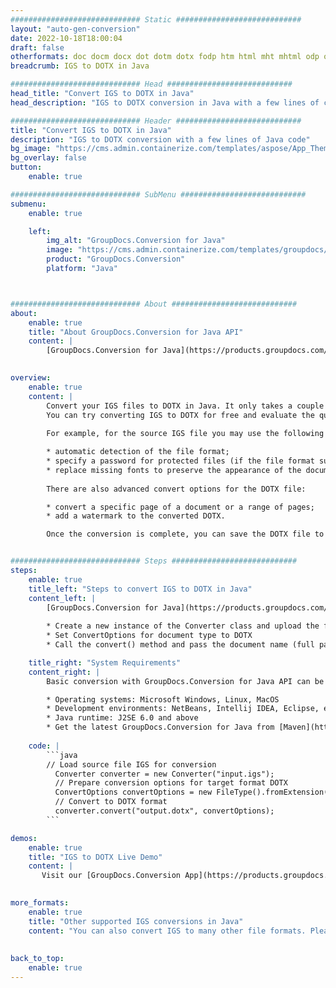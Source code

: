 ```yaml
---
############################# Static ############################
layout: "auto-gen-conversion"
date: 2022-10-18T18:00:04
draft: false
otherformats: doc docm docx dot dotm dotx fodp htm html mht mhtml odp odt otp pot potm potx pps ppsm ppsx ppt pptm pptx rtf
breadcrumb: IGS to DOTX in Java

############################# Head ############################
head_title: "Convert IGS to DOTX in Java"
head_description: "IGS to DOTX conversion in Java with a few lines of code. Convert over 160 file formats using the GroupDocs document conversion API for Java"

############################# Header ############################
title: "Convert IGS to DOTX in Java"
description: "IGS to DOTX conversion with a few lines of Java code"
bg_image: "https://cms.admin.containerize.com/templates/aspose/App_Themes/V3/images/bg/header1.png"
bg_overlay: false
button:
    enable: true

############################# SubMenu ############################
submenu:
    enable: true

    left:
        img_alt: "GroupDocs.Conversion for Java"
        image: "https://cms.admin.containerize.com/templates/groupdocs/images/product-logos/90x90-noborder/groupdocs-conversion-java.png"
        product: "GroupDocs.Conversion"
        platform: "Java"



############################# About ############################
about:
    enable: true
    title: "About GroupDocs.Conversion for Java API"
    content: |
        [GroupDocs.Conversion for Java](https://products.groupdocs.com/conversion/java/) is an advanced file format conversion API for converting between popular image and document formats such as Microsoft Office, OpenDocument, PDF, HTML, email, CAD. and much more with just a few lines of code. The native API automatically detects the formats of the original documents and offers many options for customizing the converted documents. Along with the function of extracting information from a document, it also supports caching of the conversion results to the local disk by default. However, any type of cache storage can be supported by implementing the appropriate interfaces - Amazon S3, Dropbox, Google Drive, Windows Azure, Reddis, or any others.
    

overview:
    enable: true
    content: |
        Convert your IGS files to DOTX in Java. It only takes a couple of lines of Java code on any platform of your choice, such as Windows, Linux, macOS.
        You can try converting IGS to DOTX for free and evaluate the quality of the conversion results. Along with simple file conversion scripts, you can try more sophisticated options for loading the IGS source file and storing the DOTX output. 
        
        For example, for the source IGS file you may use the following load options:

        * automatic detection of the file format;
        * specify a password for protected files (if the file format supports it);
        * replace missing fonts to preserve the appearance of the document.
        
        There are also advanced convert options for the DOTX file:

        * convert a specific page of a document or a range of pages;
        * add a watermark to the converted DOTX.

        Once the conversion is complete, you can save the DOTX file to your local file path or to any third party storage such as FTP, Amazon S3, Google Drive, Dropbox etc. Please note - to convert IGS to DOTX, you do not need to install any additional software, such as MS Office, Open Office, Adobe Acrobat Reader etc.


############################# Steps ############################
steps:
    enable: true
    title_left: "Steps to convert IGS to DOTX in Java"
    content_left: |
        [GroupDocs.Conversion for Java](https://products.groupdocs.com/conversion/java/) allows developers to easily convert IGS file to DOTX with a few lines of code.
        
        * Create a new instance of the Converter class and upload the file IGS with the full path
        * Set ConvertOptions for document type to DOTX
        * Call the convert() method and pass the document name (full path) and format (DOTX) as a parameter

    title_right: "System Requirements"
    content_right: |
        Basic conversion with GroupDocs.Conversion for Java API can be done with just a few lines of code. Our APIs are supported on all major platforms and operating systems. Before executing the code below, make sure you have the following prerequisites installed on your system.

        * Operating systems: Microsoft Windows, Linux, MacOS
        * Development environments: NetBeans, Intellij IDEA, Eclipse, etc.
        * Java runtime: J2SE 6.0 and above
        * Get the latest GroupDocs.Conversion for Java from [Maven](https://repository.groupdocs.com/webapp/#/artifacts/browse/tree/General/repo/com/groupdocs/groupdocs-conversion)
         
    code: |
        ```java    
        // Load source file IGS for conversion
          Converter converter = new Converter("input.igs");
          // Prepare conversion options for target format DOTX
          ConvertOptions convertOptions = new FileType().fromExtension("dotx").getConvertOptions();
          // Convert to DOTX format
          converter.convert("output.dotx", convertOptions);
        ```

demos:
    enable: true
    title: "IGS to DOTX Live Demo"
    content: |
       Visit our [GroupDocs.Conversion App](https://products.groupdocs.app/conversion/family) website and try IGS to DOTX conversion now. The free demo has the following benefits
          

more_formats:
    enable: true
    title: "Other supported IGS conversions in Java"
    content: "You can also convert IGS to many other file formats. Please see the list below."
       
       
back_to_top:
    enable: true
---
```

